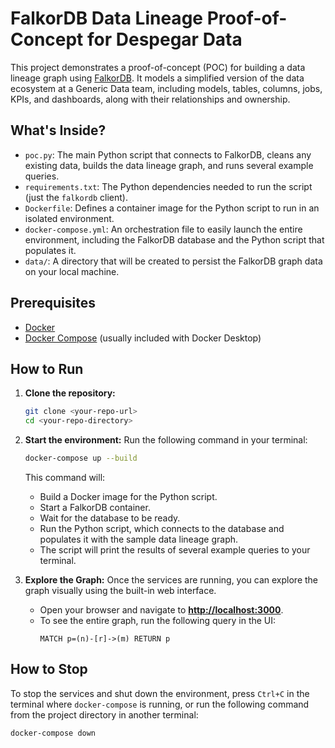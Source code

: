 # FalkorDB Data Lineage Proof-of-Concept for Despegar Data

This project demonstrates a proof-of-concept (POC) for building a data lineage graph using [FalkorDB](https://falkordb.com/). It models a simplified version of the data ecosystem at a Generic Data team, including models, tables, columns, jobs, KPIs, and dashboards, along with their relationships and ownership.

## What's Inside?

-   `poc.py`: The main Python script that connects to FalkorDB, cleans any existing data, builds the data lineage graph, and runs several example queries.
-   `requirements.txt`: The Python dependencies needed to run the script (just the `falkordb` client).
-   `Dockerfile`: Defines a container image for the Python script to run in an isolated environment.
-   `docker-compose.yml`: An orchestration file to easily launch the entire environment, including the FalkorDB database and the Python script that populates it.
-   `data/`: A directory that will be created to persist the FalkorDB graph data on your local machine.

## Prerequisites

-   [Docker](https://www.docker.com/products/docker-desktop/)
-   [Docker Compose](https://docs.docker.com/compose/install/) (usually included with Docker Desktop)

## How to Run

1.  **Clone the repository:**
    ```sh
    git clone <your-repo-url>
    cd <your-repo-directory>
    ```

2.  **Start the environment:**
    Run the following command in your terminal:
    ```sh
    docker-compose up --build
    ```
    This command will:
    -   Build a Docker image for the Python script.
    -   Start a FalkorDB container.
    -   Wait for the database to be ready.
    -   Run the Python script, which connects to the database and populates it with the sample data lineage graph.
    -   The script will print the results of several example queries to your terminal.

3.  **Explore the Graph:**
    Once the services are running, you can explore the graph visually using the built-in web interface.
    -   Open your browser and navigate to **[http://localhost:3000](http://localhost:3000)**.
    -   To see the entire graph, run the following query in the UI:
        ```cypher
        MATCH p=(n)-[r]->(m) RETURN p
        ```

## How to Stop

To stop the services and shut down the environment, press `Ctrl+C` in the terminal where `docker-compose` is running, or run the following command from the project directory in another terminal:
```sh
docker-compose down
``` 
